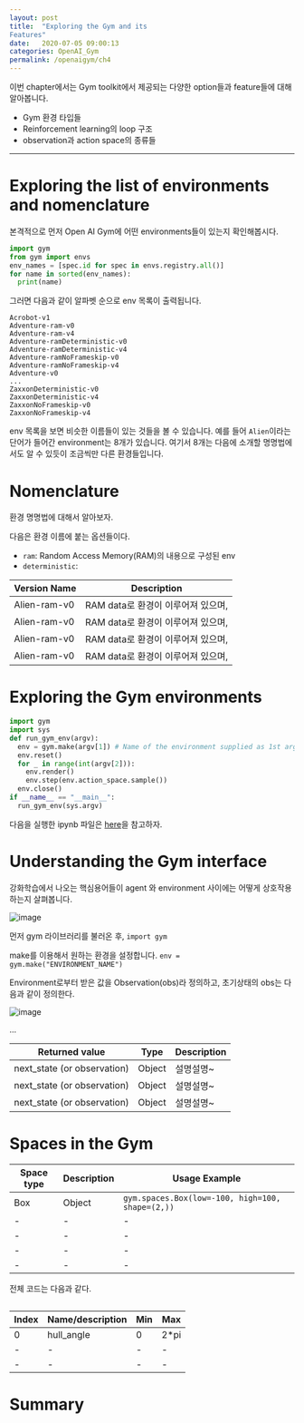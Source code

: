 ```yaml
---
layout: post
title:  "Exploring the Gym and its
Features"
date:   2020-07-05 09:00:13
categories: OpenAI_Gym
permalink: /openaigym/ch4
---
```

이번 chapter에서는 Gym toolkit에서 제공되는 다양한 option들과 feature들에 대해 알아봅니다.
* Gym 환경 타입들
* Reinforcement learning의 loop 구조
* observation과 action space의 종류들
<!--more-->
---

# Exploring the list of environments and nomenclature
본격적으로 먼저 Open AI Gym에 어떤 environments들이 있는지 확인해봅시다.

```python
import gym
from gym import envs
env_names = [spec.id for spec in envs.registry.all()]
for name in sorted(env_names):
  print(name)
```

그러면 다음과 같이 알파벳 순으로 env 목록이 출력됩니다.
```
Acrobot-v1
Adventure-ram-v0
Adventure-ram-v4
Adventure-ramDeterministic-v0
Adventure-ramDeterministic-v4
Adventure-ramNoFrameskip-v0
Adventure-ramNoFrameskip-v4
Adventure-v0
...
ZaxxonDeterministic-v0
ZaxxonDeterministic-v4
ZaxxonNoFrameskip-v0
ZaxxonNoFrameskip-v4
```

env 목록을 보면 비슷한 이름들이 있는 것들을 볼 수 있습니다. 예를 들어 `Alien`이라는 단어가 들어간 environment는 8개가 있습니다. 여기서 8개는 다음에 소개할 명명법에서도 알 수 있듯이 조금씩만 다른 환경들입니다.

# Nomenclature
환경 명명법에 대해서 알아보자.

다음은 환경 이름에 붙는 옵션들이다.

* `ram`: Random Access Memory(RAM)의 내용으로 구성된 env
* `deterministic`:


|Version Name|Description|
|-|-|
|Alien-ram-v0|RAM data로 환경이 이루어져 있으며, |
|Alien-ram-v0|RAM data로 환경이 이루어져 있으며, |
|Alien-ram-v0|RAM data로 환경이 이루어져 있으며, |
|Alien-ram-v0|RAM data로 환경이 이루어져 있으며, |


# Exploring the Gym environments


```python
import gym
import sys
def run_gym_env(argv):
  env = gym.make(argv[1]) # Name of the environment supplied as 1st argument
  env.reset()
  for _ in range(int(argv[2])):
    env.render()
    env.step(env.action_space.sample())
  env.close()
if __name__ == "__main__":
  run_gym_env(sys.argv)
```

다음을 실행한 ipynb 파일은 [here]()을 참고하자.



# Understanding the Gym interface

강화학습에서 나오는 핵심용어들이 agent 와 environment 사이에는 어떻게 상호작용 하는지 살펴봅니다.

![image]("/assets/gym_ch4/image.png")


먼저 gym 라이브러리를 불러온 후, `import gym`

make를 이용해서 원하는 환경을 설정합니다.
`env = gym.make("ENVIRONMENT_NAME")`

Environment로부터 받은 값을 Observation(obs)라 정의하고, 초기상태의 obs는 다음과 같이 정의한다.

![image]("/assets/gym_ch4/image2.png")

...

|Returned value|Type|Description|
|-|-|-|
|next_state (or observation)|Object|설명설명~|
|next_state (or observation)|Object|설명설명~|
|next_state (or observation)|Object|설명설명~|

# Spaces in the Gym

|Space type|Description|Usage Example|
|-|-|-|
|Box|Object|`gym.spaces.Box(low=-100, high=100, shape=(2,))`|
|-|-|-|
|-|-|-|
|-|-|-|
|-|-|-|

전체 코드는 다음과 같다.
```python


```
|Index|Name/description|Min|Max|
|-|-|-|-|
|0|hull_angle|0|2*pi|
|-|-|-|-|
|-|-|-|-|



# Summary
